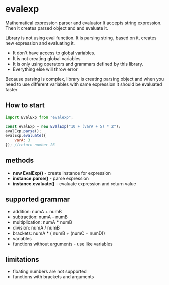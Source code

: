 # evalexp

Mathematical expression parser and evaluator
It accepts string expression. Then it creates parsed object and and evaluate it.

Library is not using eval function. It is parsing string, based on it, creates new expression and evaluating it.

-   It don't have access to global variables.
-   It is not creating global variables
-   It is only using operators and grammars defined by this library.
-   Everything else will throw error

Because parsing is complex, library is creating parsing object and when you need to use different variables with same expression it should be evaluated faster

## How to start

```javascript
import EvalExp from "evalexp";

const evalExp = new EvalExp("10 + (varA + 5) * 2");
evalExp.parse();
evalExp.evaluate({
    varA: 3
}); //return number 26
```

## methods

- **new EvalExp(<expression string>)**  - create instance for expression
- **instance.parse()**  - parse expression
- **instance.evaluate(<variable declaration>)**  - evaluate expression and return value


## supported grammar

- addition:  numA + numB
- subtraction: numA - numB
- multiplication: numA * numB
- division: numA / numB
- brackets: numA * ( numB + (numC + numD))
- variables
- functions without arguments - use like variables

## limitations

- floating numbers are not supported
- functions with brackets and arguments
